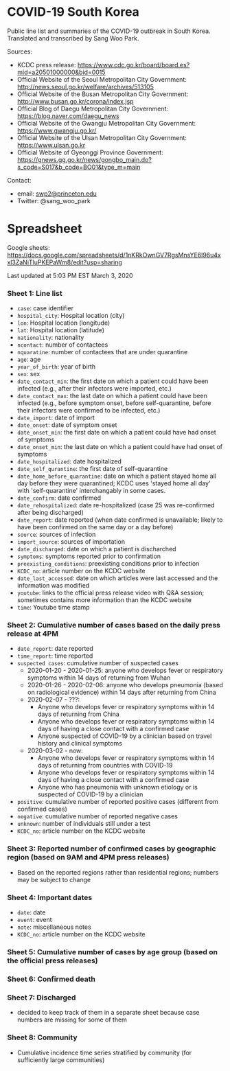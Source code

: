 # COVID-19 South Korea

Public line list and summaries of the COVID-19 outbreak in South Korea. Translated and transcribed by Sang Woo Park.

Sources:
* KCDC press release: https://www.cdc.go.kr/board/board.es?mid=a20501000000&bid=0015  
* Official Website of the Seoul Metropolitan City Government: http://news.seoul.go.kr/welfare/archives/513105
* Official Website of the Busan Metropolitan City Government: http://www.busan.go.kr/corona/index.jsp
* Official Blog of Daegu Metropolitan City Government: https://blog.naver.com/daegu_news
* Official Website of the Gwangju Metropolitan City Government: https://www.gwangju.go.kr/
* Official Website of the Ulsan Metropolitan City Government: https://www.ulsan.go.kr
* Official Website of Gyeonggi Province Government: https://gnews.gg.go.kr/news/gongbo_main.do?s_code=S017&b_code=BO01&type_m=main

Contact:
* email: swp2@princeton.edu  
* Twitter: @sang_woo_park

# Spreadsheet

Google sheets: https://docs.google.com/spreadsheets/d/1nKRkOwnGV7RgsMnsYE6l96u4xxl3ZaNiTluPKEPaWm8/edit?usp=sharing

Last updated at 5:03 PM EST March 3, 2020 

### Sheet 1: Line list

* `case`: case identifier
* `hospital_city`: Hospital location (city)
* `lon`: Hospital location (longitude)
* `lat`: Hospital location (latitude)
* `nationality`: nationality
* `ncontact`: number of contactees
* `nquaratine`: number of contactees that are under quarantine
* `age`: age
* `year_of_birth`: year of birth
* `sex`: sex
* `date_contact_min`: the first date on which a patient could have been infected (e.g., after their infectors were imported, etc.)
* `date_contact_max`: the last date on which a patient could have been infected (e.g., before symptom onset, before self-quarantine, before their infectors were confirmed to be infected, etc.)
* `date_import`: date of import
* `date_onset`: date of symptom onset
* `date_onset_min`: the first date on which a patient could have had onset of symptoms
* `date_onset_min`: the last date on which a patient could have had onset of symptoms
* `date_hospitalized`: date hospitalized
* `date_self_qurantine`: the first date of self-quarantine
* `date_home_before_quarantine`: date on which a patient stayed home all day before they were quarantined; KCDC uses 'stayed home all day' with 'self-quarantine' interchangably in some cases.
* `date_confirm`: date confirmed
* `date_rehospitalized`: date re-hospitalized (case 25 was re-confirmed after being discharged)
* `date_report`: date reported (when date confirmed is unavailable; likely to have been confirmed on the same day or a day before)
* `source`: sources of infection
* `import_source`: sources of importation
* `date_discharged`: date on which a patient is discharched
* `symptoms`: symptoms reported prior to confirmation
* `preexisting_conditions`: preexisting conditions prior to infection
* `KCDC_no`: article number on the KCDC website
* `date_last_accessed`: date on which articles were last accessed and the information was modified
* `youtube`: links to the official press release video with Q&A session; sometimes contains more information than the KCDC website
* `time`: Youtube time stamp

### Sheet 2: Cumulative number of cases based on the daily press release at 4PM

* `date_report`: date reported
* `time_report`: time reported
* `suspected cases`: cumulative number of suspected cases
  * 2020-01-20 - 2020-01-25: anyone who develops fever or respiratory symptoms within 14 days of returning from Wuhan
  * 2020-01-26 - 2020-02-06: anyone who develops pneumonia (based on radiological evidence) within 14 days after returning from China
  * 2020-02-07 - ???:
    * Anyone who develops fever or respiratory symptoms within 14 days of returning from China
    * Anyone who develops fever or respiratory symptoms within 14 days of having a close contact with a confirmed case
    * Anyone suspected of COVID-19 by a clinician based on travel history and clinical symptoms
  * 2020-03-02 - now:
    * Anyone who develops fever or respiratory symptoms within 14 days of returning from countries with COVID-19
    * Anyone who develops fever or respiratory symptoms within 14 days of having a close contact with a confirmed case
    * Anyone who has pneumonia with unknown etiology or is suspected of COVID-19 by a clinician
* `positive`: cumulative number of reported positive cases (different from confirmed cases)
* `negative`: cumulative number of reported negative cases
* `unknown`: number of individuals still under a test
* `KCDC_no`: article number on the KCDC website

### Sheet 3: Reported number of confirmed cases by geographic region (based on 9AM and 4PM press releases)

* Based on the reported regions rather than residential regions; numbers may be subject to change

### Sheet 4: Important dates

* `date`: date
* `event`: event
* `note`: miscellaneous notes
* `KCDC_no`: article number on the KCDC website

### Sheet 5: Cumulative number of cases by age group (based on the official press releases)

### Sheet 6: Confirmed death

### Sheet 7: Discharged

* decided to keep track of them in a separate sheet because case numbers are missing for some of them

### Sheet 8: Community

* Cumulative incidence time series stratified by community (for sufficiently large communities)
